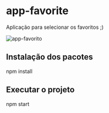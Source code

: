 # app-favorite
Aplicação para selecionar os favoritos ;)

![app-favorito](https://user-images.githubusercontent.com/15815226/73123180-d83abc80-3f6b-11ea-835c-167dfd647bb1.png)

## Instalação dos pacotes
npm install

## Executar o projeto

npm start
